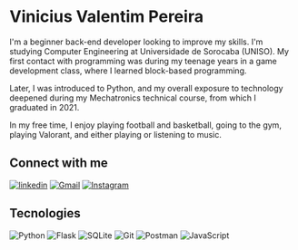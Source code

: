

# Vinicius Valentim Pereira

I'm a beginner back-end developer looking to improve my skills. I'm studying Computer Engineering at Universidade de Sorocaba (UNISO). My first contact with programming was during my teenage years in a game development class, where I learned block-based programming. 

Later, I was introduced to Python, and my overall exposure to technology deepened during my Mechatronics technical course, from which I graduated in 2021.

In my free time, I enjoy playing football and basketball, going to the gym, playing Valorant, and either playing or listening to music.


## Connect with me
[![linkedin](https://img.shields.io/badge/linkedin-0A66C2?style=for-the-badge&logo=linkedin&logoColor=white)](https://www.linkedin.com/in/viniciusvalentimpereira/)
[![Gmail](https://img.shields.io/badge/Gmail-333333?style=for-the-badge&logo=gmail&logoColor=red)](mailto:viniciusvp.contato@gmail.com)
[![Instagram](https://img.shields.io/badge/-Instagram-%23E4405F?style=for-the-badge&logo=instagram&logoColor=white)](https://www.instagram.com/vinivp/)

## Tecnologies

![Python](https://img.shields.io/badge/python-3670A0?style=for-the-badge&logo=python&logoColor=ffdd54) 
![Flask](https://img.shields.io/badge/flask-%23000.svg?style=for-the-badge&logo=flask&logoColor=white)
![SQLite](https://img.shields.io/badge/SQLite-000?style=for-the-badge&logo=sqlite&logoColor=07405E)
![Git](https://img.shields.io/badge/GIT-E44C30?style=for-the-badge&logo=git&logoColor=white)
![Postman](https://img.shields.io/badge/Postman-FF6C37.svg?style=for-the-badge&logo=Postman&logoColor=white)
![JavaScript](https://img.shields.io/badge/JavaScript-F7DF1E?style=for-the-badge&logo=javascript&logoColor=black)

